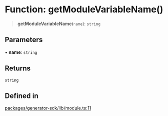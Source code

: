 # Function: getModuleVariableName()

> **getModuleVariableName**(`name`): `string`

## Parameters

• **name**: `string`

## Returns

`string`

## Defined in

[packages/generator-sdk/lib/module.ts:11](https://github.com/andreisergiu98/baeta/blob/e352a1ec749c5b23df693f5f8373ac0b75347349/packages/generator-sdk/lib/module.ts#L11)

